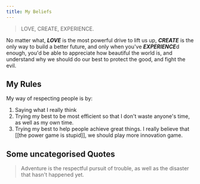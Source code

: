 ```yaml
---
title: My Beliefs
---
```


> <Highlight>LOVE, CREATE, EXPERIENCE.</Highlight>

No matter what, ***LOVE*** is the most powerful drive to lift us up, ***CREATE*** is the only way to build a better future, and only when you've ***EXPERIENCE***d enough, you'd be able to appreciate how beautiful the world is, and understand why we should do our best to protect the good, and fight the evil.

## My Rules

My way of respecting people is by:

1. Saying what I really think
2. Trying my best to be most efficient so that I don't waste anyone's time, as well as my own time.
3. Trying my best to help people achieve great things. I really believe that [[the power game is stupid]], we should play more innovation game.


## Some uncategorised Quotes

> Adventure is the respectful pursuit of trouble, as well as the disaster that hasn't happened yet.
